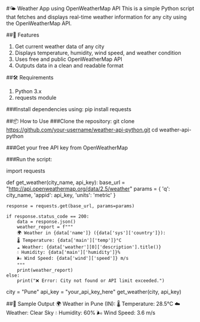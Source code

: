 #🌤️ Weather App using OpenWeatherMap API
This is a simple Python script that fetches and displays real-time weather information for any city using the OpenWeatherMap API.

##🚀 Features
  1. Get current weather data of any city
  2. Displays temperature, humidity, wind speed, and weather condition
  3. Uses free and public OpenWeatherMap API
  4. Outputs data in a clean and readable format

##🛠️ Requirements
  1. Python 3.x
  2. requests module

###Install dependencies using:
        pip install requests

##📦 How to Use
###Clone the repository:
    git clone https://github.com/your-username/weather-api-python.git
    cd weather-api-python
    
###Get your free API key from OpenWeatherMap

###Run the script:

import requests

def get_weather(city_name, api_key):
    base_url = "http://api.openweathermap.org/data/2.5/weather"
    params = {
        'q': city_name,
        'appid': api_key,
        'units': 'metric'
    }

    response = requests.get(base_url, params=params)

    if response.status_code == 200:
        data = response.json()
        weather_report = f"""
        🌍 Weather in {data['name']} ({data['sys']['country']}):
        🌡️ Temperature: {data['main']['temp']}°C
        ☁️ Weather: {data['weather'][0]['description'].title()}
        💧 Humidity: {data['main']['humidity']}%
        🌬️ Wind Speed: {data['wind']['speed']} m/s
        """
        print(weather_report)
    else:
        print("❌ Error: City not found or API limit exceeded.")

city = "Pune"
api_key = "your_api_key_here"
get_weather(city, api_key)


##📌 Sample Output
🌍 Weather in Pune (IN):
🌡️ Temperature: 28.5°C
☁️ Weather: Clear Sky
💧 Humidity: 60%
🌬️ Wind Speed: 3.6 m/s
